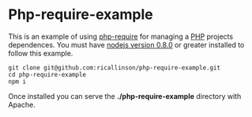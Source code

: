 # Php-require-example

This is an example of using [php-require](https://github.com/ricallinson/php-require) for managing a [PHP](http://php.net/) projects dependences. You must have [nodejs version 0.8.0](http://nodejs.org/) or greater installed to follow this example.

    git clone git@github.com:ricallinson/php-require-example.git
    cd php-require-example
    npm i

Once installed you can serve the __./php-require-example__ directory with Apache.
